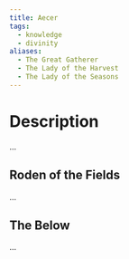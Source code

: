 ```yaml
---
title: Aecer
tags:
  - knowledge
  - divinity
aliases:
  - The Great Gatherer
  - The Lady of the Harvest
  - The Lady of the Seasons
---
```

# Description
...

## Roden of the Fields
...

## The Below
...


